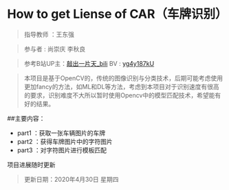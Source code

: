 # How to get Liense of  CAR（车牌识别）
> 指导教师 ：王东强 

> 参与者 : 尚崇庆  李秋良

> 参考B站UP主：[敲出一片天_bili](https://space.bilibili.com/412530967?spm_id_from=333.788.b_765f7570696e666f.2)
> BV : [yg4y187kU](https://www.bilibili.com/video/BV1yg4y187kU)

> 本项目是基于OpenCV的，传统的图像识别与分类技术，后期可能考虑使用更加fancy的方法，如ML和DL等方法，考虑到本项目对于识别速度有很高的要求，识别难度不大所以暂时使用Opencv中的模型匹配技术，希望能有好的结果。


##主要内容：
 - part1 ：获取一张车辆图片的车牌
 - part2 ：获得车牌图片中的字符图片
 - part3 ：对字符图片进行模板匹配

 
 项目进展随时更新

 > 更新日期：2020年4月30日 星期四
